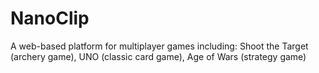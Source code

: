 # NanoClip
A web-based platform for multiplayer games including: Shoot the Target (archery game), UNO (classic card game), Age of Wars (strategy game)

